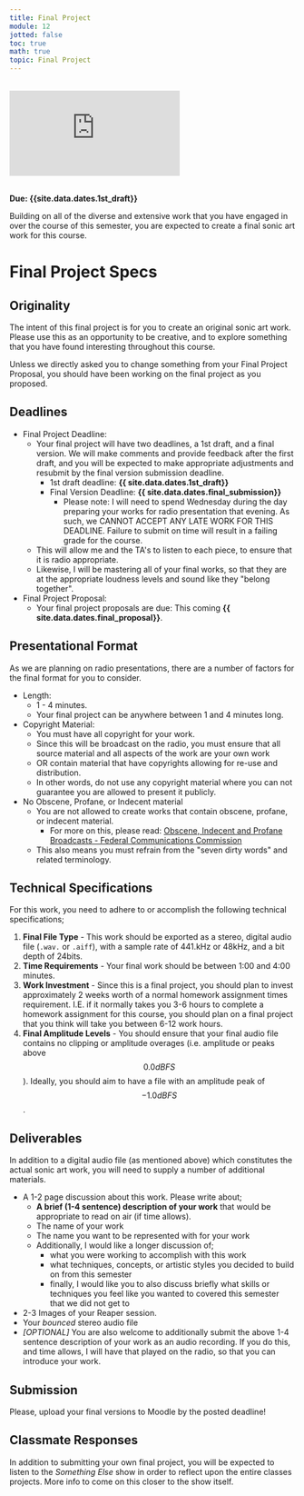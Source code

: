 ```yaml
---
title: Final Project
module: 12
jotted: false
toc: true
math: true
topic: Final Project
---
```



<br />


<!-- <div class="embed-responsive embed-responsive-16by9"><iframe class="embed-responsive-item" src="https://www.youtube.com/embed/gM-uDFZKWpw" frameborder="0" allow="accelerometer; autoplay; encrypted-media; gyroscope; picture-in-picture" allowfullscreen></iframe></div> -->


<!-- Remove after fall 2021. It is specific to this semester. -->

<div class="embed-responsive embed-responsive-16by9"><iframe class="embed-responsive-item" src="https://www.youtube.com/embed/xxxS_eQ3p_4" frameborder="0" allow="accelerometer; autoplay; encrypted-media; gyroscope; picture-in-picture" allowfullscreen></iframe></div>

<br />



**Due: {{site.data.dates.1st_draft}}**

Building on all of the diverse and extensive work that you have engaged in over the course of this semester, you are expected to create a final sonic art work for this course.



# Final Project Specs

## Originality

The intent of this final project is for you to create an original sonic art work. Please use this as an opportunity to be creative, and to explore something that you have found interesting throughout this course.

Unless we directly asked you to change something from your Final Project Proposal, you should have been working on the final project as you proposed.

## Deadlines

- Final Project Deadline:
	- Your final project will have two deadlines, a 1st draft, and a final version. We will make comments and provide feedback after the first draft, and you will be expected to make appropriate adjustments and resubmit by the final version submission deadline.
		- 1st draft deadline: **{{ site.data.dates.1st_draft}}**
		- Final Version Deadline: **{{ site.data.dates.final_submission}}**
			- Please note: I will need to spend Wednesday during the day preparing your works for radio presentation that evening. As such, we CANNOT ACCEPT ANY LATE WORK FOR THIS DEADLINE. Failure to submit on time will result in a failing grade for the course.
	- This will allow me and the TA's to listen to each piece, to ensure that it is radio appropriate.
	- Likewise, I will be mastering all of your final works, so that they are at the appropriate loudness levels and sound like they "belong together".
- Final Project Proposal:
	- Your final project proposals are due: This coming **{{ site.data.dates.final_proposal}}**.

## Presentational Format

As we are planning on radio presentations, there are a number of factors for the final format for you to consider.

- Length:
	- 1 - 4 minutes.
	- Your final project can be anywhere between 1 and 4 minutes long.
- Copyright Material:
	- You must have all copyright for your work.
	- Since this will be broadcast on the radio, you must ensure that all source material and all aspects of the work are your own work
	- OR contain material that have copyrights allowing for re-use and distribution.
	- In other words, do not use any copyright material where you can not guarantee you are allowed to present it publicly.
- No Obscene, Profane, or Indecent material
	- You are not allowed to create works that contain obscene, profane, or indecent material.
		- For more on this, please read: [Obscene, Indecent and Profane Broadcasts - Federal Communications Commission](https://www.fcc.gov/consumers/guides/obscene-indecent-and-profane-broadcasts)
	- This also means you must refrain from the "seven dirty words" and related terminology.



## Technical Specifications

For this work, you need to adhere to or accomplish the following technical specifications;

1. **Final File Type** - This work should be exported as a stereo, digital audio file (`.wav.` or `.aiff`), with a sample rate of 441.kHz or 48kHz, and a bit depth of 24bits.
2. **Time Requirements** - Your final work should be between 1:00 and 4:00 minutes.
3. **Work Investment** - Since this is a final project, you should plan to invest approximately 2 weeks worth of a normal homework assignment times requirement. I.E. if it normally takes you 3-6 hours to complete a homework assignment for this course, you should plan on a final project that you think will take you between 6-12 work hours.
4. **Final Amplitude Levels** - You should ensure that your final audio file contains no clipping or amplitude overages (i.e. amplitude or peaks above $$0.0dBFS$$). Ideally, you should aim to have a file with an amplitude peak of $$-1.0dBFS$$.

## Deliverables

In addition to a digital audio file (as mentioned above) which constitutes the actual sonic art work, you will need to supply a number of additional materials.

- A 1-2 page discussion about this work. Please write about;
	- **A brief (1-4 sentence) description of your work** that would be appropriate to read on air (if time allows).
	- The name of your work
	- The name you want to be represented with for your work
	- Additionally, I would like a longer discussion of;
		- what you were working to accomplish with this work
		- what techniques, concepts, or artistic styles you decided to build on from this semester
		- finally, I would like you to also discuss briefly what skills or techniques you feel like you wanted to covered this semester that we did not get to
- 2-3 Images of your Reaper session.
- Your _bounced_ stereo audio file
- _[OPTIONAL]_ You are also welcome to additionally submit the above 1-4 sentence description of your work as an audio recording. If you do this, and time allows, I will have that played on the radio, so that you can introduce your work.


## Submission

Please, upload your final versions to Moodle by the posted deadline!

## Classmate Responses

In addition to submitting your own final project, you will be expected to listen to the _Something Else_ show in order to reflect upon the entire classes projects. More info to come on this closer to the show itself.
